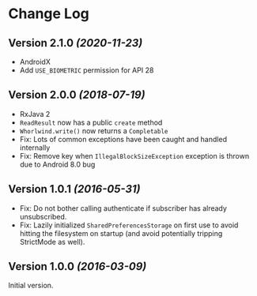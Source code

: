 Change Log
==========

Version 2.1.0 *(2020-11-23)*
----------------------------

* AndroidX
* Add `USE_BIOMETRIC` permission for API 28

Version 2.0.0 *(2018-07-19)*
----------------------------

* RxJava 2
* `ReadResult` now has a public `create` method
* `Whorlwind.write()` now returns a `Completable`
* Fix: Lots of common exceptions have been caught and handled internally
* Fix: Remove key when `IllegalBlockSizeException` exception is thrown due to Android 8.0 bug

Version 1.0.1 *(2016-05-31)*
----------------------------

* Fix: Do not bother calling authenticate if subscriber has already unsubscribed.
* Fix: Lazily initialized `SharedPreferencesStorage` on first use to avoid hitting the filesystem
   on startup (and avoid potentially tripping StrictMode as well).


Version 1.0.0 *(2016-03-09)*
----------------------------

Initial version.
